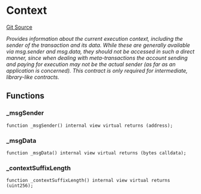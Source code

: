 # Context
[Git Source](https://github.com//Team3dVidyaGames/Contracts/blob/512679cdbe8ba50bfb5d75e26f1d9d30bbebcba4/src/contracts/flattened/flattened_ChainlinkConsumer.sol)

*Provides information about the current execution context, including the
sender of the transaction and its data. While these are generally available
via msg.sender and msg.data, they should not be accessed in such a direct
manner, since when dealing with meta-transactions the account sending and
paying for execution may not be the actual sender (as far as an application
is concerned).
This contract is only required for intermediate, library-like contracts.*


## Functions
### _msgSender


```solidity
function _msgSender() internal view virtual returns (address);
```

### _msgData


```solidity
function _msgData() internal view virtual returns (bytes calldata);
```

### _contextSuffixLength


```solidity
function _contextSuffixLength() internal view virtual returns (uint256);
```

